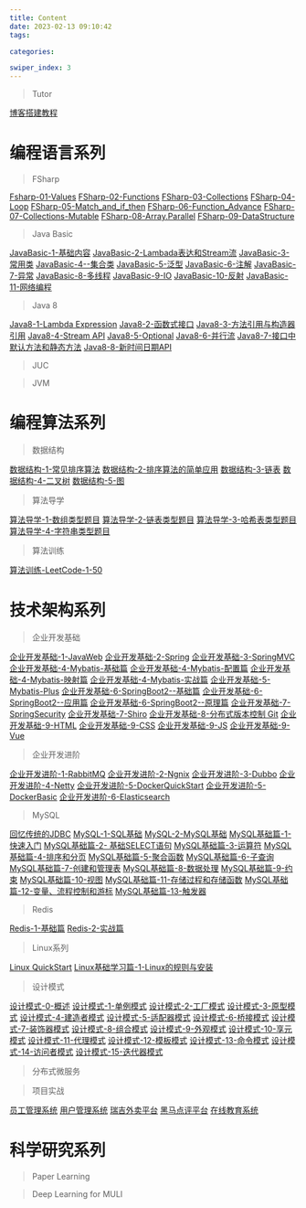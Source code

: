```yaml
---
title: Content
date: 2023-02-13 09:10:42
tags: 

categories: 

swiper_index: 3
---
```

> Tutor

[博客搭建教程](https://cyanzzy.github.io/2023/02/12/%E6%90%AD%E5%BB%BA%E5%8D%9A%E5%AE%A2%E6%95%99%E7%A8%8B/)
# 编程语言系列
> FSharp

[Fsharp-01-Values](https://cyanzzy.github.io/2023/02/12/Fsharp-01-Values/)
[FSharp-02-Functions](https://cyanzzy.github.io/2023/02/13/FSharp-02-Functions/)
[FSharp-03-Collections](https://cyanzzy.github.io/2023/02/14/FSharp-03-Collections/)
[FSharp-04-Loop](https://cyanzzy.github.io/2023/02/15/FSharp-04-Loop/)
[FSharp-05-Match_and_if_then](https://cyanzzy.github.io/2023/02/16/FSharp-05-Match-and-if-then/)
[FSharp-06-Function_Advance](https://cyanzzy.github.io/2023/02/20/FSharp-06-Function-Advance/)
[FSharp-07-Collections-Mutable](https://cyanzzy.github.io/2023/02/22/FSharp-07-Collections-Mutable/)
[FSharp-08-Array.Parallel](https://cyanzzy.github.io/2023/02/24/FSharp-08-Array-Parallel/)
[FSharp-09-DataStructure](https://cyanzzy.github.io/2023/02/27/FSharp-09-DataStructure/)

> Java Basic

[JavaBasic-1-基础内容](https://cyanzzy.github.io/2023/03/16/JavaBasic-1-%E5%9F%BA%E7%A1%80%E5%86%85%E5%AE%B9/)
[JavaBasic-2-Lambada表达和Stream流](https://cyanzzy.github.io/2023/03/16/JavaBasic-2-Lambada%E8%A1%A8%E8%BE%BE%E5%92%8CStream%E6%B5%81/)
[JavaBasic-3-常用类](https://cyanzzy.github.io/2023/03/16/JavaBasic-3-%E5%B8%B8%E7%94%A8%E7%B1%BB/)
[JavaBasic-4--集合类](https://cyanzzy.github.io/2023/03/16/JavaBasic-4-%E9%9B%86%E5%90%88%E7%B1%BB/)
[JavaBasic-5-泛型](https://cyanzzy.github.io/2023/03/16/JavaBasic-5-%E6%B3%9B%E5%9E%8B/)
[JavaBasic-6-注解](https://cyanzzy.github.io/2023/03/16/JavaBasic-6-%E6%B3%A8%E8%A7%A3/)
[JavaBasic-7-异常](https://cyanzzy.github.io/2023/03/16/JavaBasic-7-%E5%BC%82%E5%B8%B8/)
[JavaBasic-8-多线程](https://cyanzzy.github.io/2023/03/16/JavaBasic-8-%E5%A4%9A%E7%BA%BF%E7%A8%8B/)
[JavaBasic-9-IO](https://cyanzzy.github.io/2023/03/16/JavaBasic-9-IO/)
[JavaBasic-10-反射](https://cyanzzy.github.io/2023/03/16/JavaBasic-10-%E5%8F%8D%E5%B0%84/)
[JavaBasic-11-网络编程](https://cyanzzy.github.io/2023/03/16/JavaBasic-11-%E7%BD%91%E7%BB%9C%E7%BC%96%E7%A8%8B/)



> Java 8

[Java8-1-Lambda Expression](https://cyanzzy.github.io/2023/03/17/Java8-1-Lambda-Expression/)
[Java8-2-函数式接口](https://cyanzzy.github.io/2023/03/17/Java8-2-%E5%87%BD%E6%95%B0%E5%BC%8F%E6%8E%A5%E5%8F%A3/)
[Java8-3-方法引用与构造器引用](https://cyanzzy.github.io/2023/03/17/Java8-3-%E6%96%B9%E6%B3%95%E5%BC%95%E7%94%A8%E4%B8%8E%E6%9E%84%E9%80%A0%E5%99%A8%E5%BC%95%E7%94%A8/)
[Java8-4-Stream API](https://cyanzzy.github.io/2023/03/17/Java8-4-Stream-API/)
[Java8-5-Optional](https://cyanzzy.github.io/2023/03/17/Java8-5-Optional/)
[Java8-6-并行流](https://cyanzzy.github.io/2023/03/17/Java8-6-%E5%B9%B6%E8%A1%8C%E6%B5%81/)
[Java8-7-接口中默认方法和静态方法](https://cyanzzy.github.io/2023/03/17/Java8-7-%E6%8E%A5%E5%8F%A3%E4%B8%AD%E9%BB%98%E8%AE%A4%E6%96%B9%E6%B3%95%E5%92%8C%E9%9D%99%E6%80%81%E6%96%B9%E6%B3%95/)
[Java8-8-新时间日期API](https://cyanzzy.github.io/2023/03/17/Java8-8-%E6%96%B0%E6%97%B6%E9%97%B4%E6%97%A5%E6%9C%9FAPI/)

> JUC

> JVM

 

# 编程算法系列
> 数据结构

[数据结构-1-常见排序算法](https://cyanzzy.github.io/2023/02/13/%E6%95%B0%E6%8D%AE%E7%BB%93%E6%9E%84-1-%E5%B8%B8%E8%A7%81%E6%8E%92%E5%BA%8F%E7%AE%97%E6%B3%95/)
[数据结构-2-排序算法的简单应用](https://cyanzzy.github.io/2023/02/14/%E6%95%B0%E6%8D%AE%E7%BB%93%E6%9E%84-2-%E6%8E%92%E5%BA%8F%E7%AE%97%E6%B3%95%E7%9A%84%E7%AE%80%E5%8D%95%E5%BA%94%E7%94%A8/)
[数据结构-3-链表](https://cyanzzy.github.io/2023/02/23/%E6%95%B0%E6%8D%AE%E7%BB%93%E6%9E%84-3-%E9%93%BE%E8%A1%A8/)
[数据结构-4-二叉树](https://cyanzzy.github.io/2023/03/01/%E6%95%B0%E6%8D%AE%E7%BB%93%E6%9E%84-4-%E4%BA%8C%E5%8F%89%E6%A0%91/)
[数据结构-5-图](https://cyanzzy.github.io/2023/03/27/%E6%95%B0%E6%8D%AE%E7%BB%93%E6%9E%84-5-%E5%9B%BE/)

> 算法导学

[算法导学-1-数组类型题目](https://cyanzzy.github.io/2023/02/13/%E7%AE%97%E6%B3%95%E5%AF%BC%E5%AD%A6-1-%E6%95%B0%E7%BB%84%E7%B1%BB%E5%9E%8B%E9%A2%98%E7%9B%AE/)
[算法导学-2-链表类型题目](https://cyanzzy.github.io/2023/02/23/%E7%AE%97%E6%B3%95%E5%AF%BC%E5%AD%A6-2-%E9%93%BE%E8%A1%A8%E7%B1%BB%E5%9E%8B%E9%A2%98%E7%9B%AE/)
[算法导学-3-哈希表类型题目](https://cyanzzy.github.io/2023/03/08/%E7%AE%97%E6%B3%95%E5%AF%BC%E5%AD%A6-3-%E5%93%88%E5%B8%8C%E8%A1%A8%E7%B1%BB%E5%9E%8B%E9%A2%98%E7%9B%AE/)
[算法导学-4-字符串类型题目](https://cyanzzy.github.io/2023/04/11/%E7%AE%97%E6%B3%95%E5%AF%BC%E5%AD%A6-4-%E5%AD%97%E7%AC%A6%E4%B8%B2%E7%B1%BB%E5%9E%8B%E9%A2%98%E7%9B%AE/)

> 算法训练

[算法训练-LeetCode-1-50](https://cyanzzy.github.io/2023/05/12/%E7%AE%97%E6%B3%95%E8%AE%AD%E7%BB%83-LeetCode-1-50/)

# 技术架构系列

> 企业开发基础

[企业开发基础-1-JavaWeb](https://cyanzzy.github.io/2023/03/21/%E4%BC%81%E4%B8%9A%E5%BC%80%E5%8F%91%E5%9F%BA%E7%A1%80-1-JavaWeb/)
[企业开发基础-2-Spring](https://cyanzzy.github.io/2023/03/22/%E4%BC%81%E4%B8%9A%E5%BC%80%E5%8F%91%E5%9F%BA%E7%A1%80-2-Spring/)
[企业开发基础-3-SpringMVC](https://cyanzzy.github.io/2023/03/23/%E4%BC%81%E4%B8%9A%E5%BC%80%E5%8F%91%E5%9F%BA%E7%A1%80-3-SpringMVC/)
[企业开发基础-4-Mybatis-基础篇](https://cyanzzy.github.io/2023/03/25/%E4%BC%81%E4%B8%9A%E5%BC%80%E5%8F%91%E5%9F%BA%E7%A1%80-4-Mybatis-%E5%9F%BA%E7%A1%80%E7%AF%87/)
[企业开发基础-4-Mybatis-配置篇](https://cyanzzy.github.io/2023/03/25/%E4%BC%81%E4%B8%9A%E5%BC%80%E5%8F%91%E5%9F%BA%E7%A1%80-4-Mybatis-%E9%85%8D%E7%BD%AE%E7%AF%87/)
[企业开发基础-4-Mybatis-映射篇](https://cyanzzy.github.io/2023/03/25/%E4%BC%81%E4%B8%9A%E5%BC%80%E5%8F%91%E5%9F%BA%E7%A1%80-4-Mybatis-%E6%98%A0%E5%B0%84%E7%AF%87/)
[企业开发基础-4-Mybatis-实战篇](https://cyanzzy.github.io/2023/03/25/%E4%BC%81%E4%B8%9A%E5%BC%80%E5%8F%91%E5%9F%BA%E7%A1%80-4-Mybatis-%E5%AE%9E%E6%88%98%E7%AF%87/)
[企业开发基础-5-Mybatis-Plus](https://cyanzzy.github.io/2023/03/25/%E4%BC%81%E4%B8%9A%E5%BC%80%E5%8F%91%E5%9F%BA%E7%A1%80-5-Mybatis-Plus/)
[企业开发基础-6-SpringBoot2--基础篇](https://cyanzzy.github.io/2023/05/03/%E4%BC%81%E4%B8%9A%E5%BC%80%E5%8F%91%E5%9F%BA%E7%A1%80-6-SpringBoot2-%E5%9F%BA%E7%A1%80%E7%AF%87/)
[企业开发基础-6-SpringBoot2--应用篇](https://cyanzzy.github.io/2023/05/03/%E4%BC%81%E4%B8%9A%E5%BC%80%E5%8F%91%E5%9F%BA%E7%A1%80-6-SpringBoot2-%E5%BA%94%E7%94%A8%E7%AF%87/)
[企业开发基础-6-SpringBoot2--原理篇]()
[企业开发基础-7-SpringSecurity](https://cyanzzy.github.io/2023/05/04/%E4%BC%81%E4%B8%9A%E5%BC%80%E5%8F%91%E5%9F%BA%E7%A1%80-7-SpringSecurity/)
[企业开发基础-7-Shiro]()
[企业开发基础-8-分布式版本控制 Git](https://cyanzzy.github.io/2023/05/04/%E4%BC%81%E4%B8%9A%E5%BC%80%E5%8F%91%E5%9F%BA%E7%A1%80-8-%E5%88%86%E5%B8%83%E5%BC%8F%E7%89%88%E6%9C%AC%E6%8E%A7%E5%88%B6-Git/)
[企业开发基础-9-HTML](https://cyanzzy.github.io/2023/04/09/%E4%BC%81%E4%B8%9A%E5%BC%80%E5%8F%91%E5%9F%BA%E7%A1%80-9-HTML/)
[企业开发基础-9-CSS](https://cyanzzy.github.io/2023/05/04/%E4%BC%81%E4%B8%9A%E5%BC%80%E5%8F%91%E5%9F%BA%E7%A1%80-9-CSS/)
[企业开发基础-9-JS](https://cyanzzy.github.io/2023/05/04/%E4%BC%81%E4%B8%9A%E5%BC%80%E5%8F%91%E5%9F%BA%E7%A1%80-9-JS/)
[企业开发基础-9-Vue]()

> 企业开发进阶

[企业开发进阶-1-RabbitMQ]()
[企业开发进阶-2-Ngnix]()
[企业开发进阶-3-Dubbo]()
[企业开发进阶-4-Netty]()
[企业开发进阶-5-DockerQuickStart](https://cyanzzy.github.io/2023/07/16/%E4%BC%81%E4%B8%9A%E5%BC%80%E5%8F%91%E8%BF%9B%E9%98%B6-5-DockerQuickStart/)
[企业开发进阶-5-DockerBasic](https://cyanzzy.github.io/2023/07/16/%E4%BC%81%E4%B8%9A%E5%BC%80%E5%8F%91%E8%BF%9B%E9%98%B6-5-DockerBasic/)
[企业开发进阶-6-Elasticsearch](https://cyanzzy.github.io/2023/07/16/%E4%BC%81%E4%B8%9A%E5%BC%80%E5%8F%91%E8%BF%9B%E9%98%B6-6-Elasticsearch/)    

> MySQL

[回忆传统的JDBC](https://cyanzzy.github.io/2023/05/27/%E5%9B%9E%E5%BF%86%E4%BC%A0%E7%BB%9F%E7%9A%84JDBC/)
[MySQL-1-SQL基础](https://cyanzzy.github.io/2023/05/02/%E6%95%B0%E6%8D%AE%E5%BA%93-1-SQL%E5%9F%BA%E7%A1%80/)
[MySQL-2-MySQL基础](https://cyanzzy.github.io/2023/05/02/%E6%95%B0%E6%8D%AE%E5%BA%93-2-MySQL%E5%9F%BA%E7%A1%80/)
[MySQL基础篇-1-快速入门](https://cyanzzy.github.io/2023/05/09/MySQL%E5%9F%BA%E7%A1%80%E7%AF%87-1-%E5%BF%AB%E9%80%9F%E5%85%A5%E9%97%A8/)
[MySQL基础篇-2- 基础SELECT语句](https://cyanzzy.github.io/2023/05/09/MySQL%E5%9F%BA%E7%A1%80%E7%AF%87-2-%E5%9F%BA%E7%A1%80SELECT%E8%AF%AD%E5%8F%A5/)
[MySQL基础篇-3-运算符](https://cyanzzy.github.io/2023/05/09/MySQL%E5%9F%BA%E7%A1%80%E7%AF%87-3-%E8%BF%90%E7%AE%97%E7%AC%A6/)
[MySQL基础篇-4-排序和分页](https://cyanzzy.github.io/2023/05/09/MySQL%E5%9F%BA%E7%A1%80%E7%AF%87-4-%E6%8E%92%E5%BA%8F%E5%92%8C%E5%88%86%E9%A1%B5/)
[MySQL基础篇-5-聚合函数](https://cyanzzy.github.io/2023/05/09/MySQL%E5%9F%BA%E7%A1%80%E7%AF%87-5-%E8%81%9A%E5%90%88%E5%87%BD%E6%95%B0/)
[MySQL基础篇-6-子查询](https://cyanzzy.github.io/2023/05/09/MySQL%E5%9F%BA%E7%A1%80%E7%AF%87-6-%E5%AD%90%E6%9F%A5%E8%AF%A2/)
[MySQL基础篇-7-创建和管理表](https://cyanzzy.github.io/2023/05/09/MySQL%E5%9F%BA%E7%A1%80%E7%AF%87-7-%E5%88%9B%E5%BB%BA%E5%92%8C%E7%AE%A1%E7%90%86%E8%A1%A8/)
[MySQL基础篇-8-数据处理](https://cyanzzy.github.io/2023/05/09/MySQL%E5%9F%BA%E7%A1%80%E7%AF%87-8-%E6%95%B0%E6%8D%AE%E5%A4%84%E7%90%86/)
[MySQL基础篇-9-约束](https://cyanzzy.github.io/2023/05/09/MySQL%E5%9F%BA%E7%A1%80%E7%AF%87-9-%E7%BA%A6%E6%9D%9F/)
[MySQL基础篇-10-视图](https://cyanzzy.github.io/2023/05/09/MySQL%E5%9F%BA%E7%A1%80%E7%AF%87-10-%E8%A7%86%E5%9B%BE/)
[MySQL基础篇-11-存储过程和存储函数](https://cyanzzy.github.io/2023/05/09/MySQL%E5%9F%BA%E7%A1%80%E7%AF%87-11-%E5%AD%98%E5%82%A8%E8%BF%87%E7%A8%8B%E5%92%8C%E5%AD%98%E5%82%A8%E5%87%BD%E6%95%B0/)
[MySQL基础篇-12-变量、流程控制和游标](https://cyanzzy.github.io/2023/05/09/MySQL%E5%9F%BA%E7%A1%80%E7%AF%87-12-%E5%8F%98%E9%87%8F%E3%80%81%E6%B5%81%E7%A8%8B%E6%8E%A7%E5%88%B6%E5%92%8C%E6%B8%B8%E6%A0%87/)
[MySQL基础篇-13-触发器](https://cyanzzy.github.io/2023/05/09/MySQL%E5%9F%BA%E7%A1%80%E7%AF%87-13-%E8%A7%A6%E5%8F%91%E5%99%A8/)

> Redis

[Redis-1-基础篇](https://cyanzzy.github.io/2023/05/12/Redis-1-%E5%9F%BA%E7%A1%80%E7%AF%87/)
[Redis-2-实战篇](https://cyanzzy.github.io/2023/05/28/Redis-2-%E5%AE%9E%E6%88%98%E7%AF%87/)

> Linux系列

[Linux QuickStart](https://cyanzzy.github.io/2023/05/11/Linux-QuickStart/)
[Linux基础学习篇-1-Linux的规则与安装](https://cyanzzy.github.io/2023/05/12/Linux%E5%9F%BA%E7%A1%80%E5%AD%A6%E4%B9%A0%E7%AF%87-1-Linux%E7%9A%84%E8%A7%84%E5%88%99%E4%B8%8E%E5%AE%89%E8%A3%85/)


> 设计模式

[设计模式-0-概述](https://cyanzzy.github.io/2023/05/12/%E8%AE%BE%E8%AE%A1%E6%A8%A1%E5%BC%8F-0-%E6%A6%82%E8%BF%B0/)
[设计模式-1-单例模式](https://cyanzzy.github.io/2023/05/13/%E8%AE%BE%E8%AE%A1%E6%A8%A1%E5%BC%8F-1-%E5%8D%95%E4%BE%8B%E6%A8%A1%E5%BC%8F/)
[设计模式-2-工厂模式](https://cyanzzy.github.io/2023/05/14/%E8%AE%BE%E8%AE%A1%E6%A8%A1%E5%BC%8F-2-%E5%B7%A5%E5%8E%82%E6%A8%A1%E5%BC%8F/)
[设计模式-3-原型模式](https://cyanzzy.github.io/2023/05/23/%E8%AE%BE%E8%AE%A1%E6%A8%A1%E5%BC%8F-3-%E5%8E%9F%E5%9E%8B%E6%A8%A1%E5%BC%8F/)
[设计模式-4-建造者模式](https://cyanzzy.github.io/2023/05/24/%E8%AE%BE%E8%AE%A1%E6%A8%A1%E5%BC%8F-4-%E5%BB%BA%E9%80%A0%E8%80%85%E6%A8%A1%E5%BC%8F/)
[设计模式-5-适配器模式](https://cyanzzy.github.io/2023/05/25/%E8%AE%BE%E8%AE%A1%E6%A8%A1%E5%BC%8F-5-%E9%80%82%E9%85%8D%E5%99%A8%E6%A8%A1%E5%BC%8F/)
[设计模式-6-桥接模式](https://cyanzzy.github.io/2023/05/27/%E8%AE%BE%E8%AE%A1%E6%A8%A1%E5%BC%8F-6-%E6%A1%A5%E6%8E%A5%E6%A8%A1%E5%BC%8F/)
[设计模式-7-装饰器模式](https://cyanzzy.github.io/2023/05/28/%E8%AE%BE%E8%AE%A1%E6%A8%A1%E5%BC%8F-7-%E8%A3%85%E9%A5%B0%E5%99%A8%E6%A8%A1%E5%BC%8F/)
[设计模式-8-组合模式](https://cyanzzy.github.io/2023/05/29/%E8%AE%BE%E8%AE%A1%E6%A8%A1%E5%BC%8F-8-%E7%BB%84%E5%90%88%E6%A8%A1%E5%BC%8F/)
[设计模式-9-外观模式](https://cyanzzy.github.io/2023/06/07/%E8%AE%BE%E8%AE%A1%E6%A8%A1%E5%BC%8F-10-%E5%A4%96%E8%A7%82%E6%A8%A1%E5%BC%8F/)
[设计模式-10-享元模式](https://cyanzzy.github.io/2023/06/09/%E8%AE%BE%E8%AE%A1%E6%A8%A1%E5%BC%8F-10-%E4%BA%AB%E5%85%83%E6%A8%A1%E5%BC%8F/)
[设计模式-11-代理模式](https://cyanzzy.github.io/2023/06/11/%E8%AE%BE%E8%AE%A1%E6%A8%A1%E5%BC%8F-11-%E4%BB%A3%E7%90%86%E6%A8%A1%E5%BC%8F/)
[设计模式-12-模板模式](https://cyanzzy.github.io/2023/07/14/%E8%AE%BE%E8%AE%A1%E6%A8%A1%E5%BC%8F-12-%E6%A8%A1%E6%9D%BF%E6%A8%A1%E5%BC%8F/)
[设计模式-13-命令模式](https://cyanzzy.github.io/2023/07/15/%E8%AE%BE%E8%AE%A1%E6%A8%A1%E5%BC%8F-13-%E5%91%BD%E4%BB%A4%E6%A8%A1%E5%BC%8F/)
[设计模式-14-访问者模式](https://cyanzzy.github.io/2023/07/16/%E8%AE%BE%E8%AE%A1%E6%A8%A1%E5%BC%8F-14-%E8%AE%BF%E9%97%AE%E8%80%85%E6%A8%A1%E5%BC%8F/)
[设计模式-15-迭代器模式]()

> 分布式微服务

> 项目实战

[员工管理系统](https://gitee.com/cyanzzy/ems)
[用户管理系统](https://gitee.com/cyanzzy/user-center)
[瑞吉外卖平台](https://gitee.com/cyanzzy/reggie)
[黑马点评平台](https://gitee.com/cyanzzy/hmdp)
[在线教育系统](https://gitee.com/cyanzzy/online-education)


# 科学研究系列

> Paper Learning

> Deep Learning for MULI